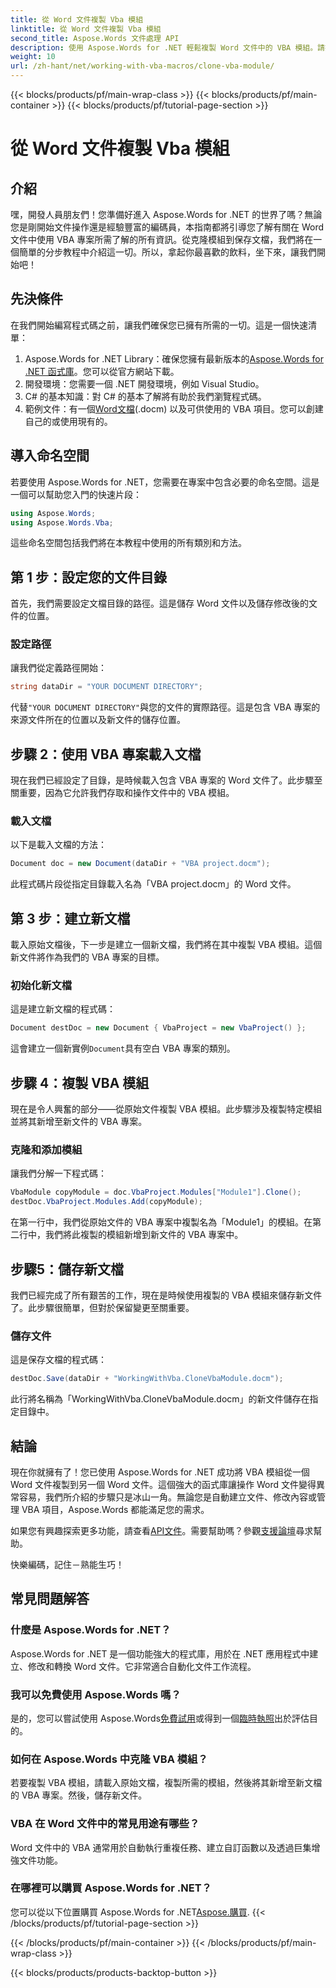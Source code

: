 ```yaml
---
title: 從 Word 文件複製 Vba 模組
linktitle: 從 Word 文件複製 Vba 模組
second_title: Aspose.Words 文件處理 API
description: 使用 Aspose.Words for .NET 輕鬆複製 Word 文件中的 VBA 模組。請按照我們的逐步指南進行無縫文檔操作！
weight: 10
url: /zh-hant/net/working-with-vba-macros/clone-vba-module/
---
```


{{< blocks/products/pf/main-wrap-class >}}
{{< blocks/products/pf/main-container >}}
{{< blocks/products/pf/tutorial-page-section >}}

# 從 Word 文件複製 Vba 模組


## 介紹

嘿，開發人員朋友們！您準備好進入 Aspose.Words for .NET 的世界了嗎？無論您是剛開始文件操作還是經驗豐富的編碼員，本指南都將引導您了解有關在 Word 文件中使用 VBA 專案所需了解的所有資訊。從克隆模組到保存文檔，我們將在一個簡單的分步教程中介紹這一切。所以，拿起你最喜歡的飲料，坐下來，讓我們開始吧！

## 先決條件

在我們開始編寫程式碼之前，讓我們確保您已擁有所需的一切。這是一個快速清單：

1.  Aspose.Words for .NET Library：確保您擁有最新版本的[Aspose.Words for .NET 函式庫](https://releases.aspose.com/words/net/)。您可以從官方網站下載。
2. 開發環境：您需要一個 .NET 開發環境，例如 Visual Studio。
3. C# 的基本知識：對 C# 的基本了解將有助於我們瀏覽程式碼。
4. 範例文件：有一個[Word文檔](https://github.com/aspose-words/Aspose.Words-for-.NET/raw/99ba2a2d8b5d650deb40106225f383376b8b4bc6/Examples/Data/VBA%20project.docm)(.docm) 以及可供使用的 VBA 項目。您可以創建自己的或使用現有的。

## 導入命名空間

若要使用 Aspose.Words for .NET，您需要在專案中包含必要的命名空間。這是一個可以幫助您入門的快速片段：

```csharp
using Aspose.Words;
using Aspose.Words.Vba;
```

這些命名空間包括我們將在本教程中使用的所有類別和方法。

## 第 1 步：設定您的文件目錄

首先，我們需要設定文檔目錄的路徑。這是儲存 Word 文件以及儲存修改後的文件的位置。

### 設定路徑

讓我們從定義路徑開始：

```csharp
string dataDir = "YOUR DOCUMENT DIRECTORY";
```

代替`"YOUR DOCUMENT DIRECTORY"`與您的文件的實際路徑。這是包含 VBA 專案的來源文件所在的位置以及新文件的儲存位置。

## 步驟 2：使用 VBA 專案載入文檔

現在我們已經設定了目錄，是時候載入包含 VBA 專案的 Word 文件了。此步驟至關重要，因為它允許我們存取和操作文件中的 VBA 模組。

### 載入文檔

以下是載入文檔的方法：

```csharp
Document doc = new Document(dataDir + "VBA project.docm");
```

此程式碼片段從指定目錄載入名為「VBA project.docm」的 Word 文件。

## 第 3 步：建立新文檔

載入原始文檔後，下一步是建立一個新文檔，我們將在其中複製 VBA 模組。這個新文件將作為我們的 VBA 專案的目標。

### 初始化新文檔

這是建立新文檔的程式碼：

```csharp
Document destDoc = new Document { VbaProject = new VbaProject() };
```

這會建立一個新實例`Document`具有空白 VBA 專案的類別。

## 步驟 4：複製 VBA 模組

現在是令人興奮的部分——從原始文件複製 VBA 模組。此步驟涉及複製特定模組並將其新增至新文件的 VBA 專案。

### 克隆和添加模組

讓我們分解一下程式碼：

```csharp
VbaModule copyModule = doc.VbaProject.Modules["Module1"].Clone();
destDoc.VbaProject.Modules.Add(copyModule);
```

在第一行中，我們從原始文件的 VBA 專案中複製名為「Module1」的模組。在第二行中，我們將此複製的模組新增到新文件的 VBA 專案中。

## 步驟5：儲存新文檔

我們已經完成了所有艱苦的工作，現在是時候使用複製的 VBA 模組來儲存新文件了。此步驟很簡單，但對於保留變更至關重要。

### 儲存文件

這是保存文檔的程式碼：

```csharp
destDoc.Save(dataDir + "WorkingWithVba.CloneVbaModule.docm");
```

此行將名稱為「WorkingWithVba.CloneVbaModule.docm」的新文件儲存在指定目錄中。

## 結論

現在你就擁有了！您已使用 Aspose.Words for .NET 成功將 VBA 模組從一個 Word 文件複製到另一個 Word 文件。這個強大的函式庫讓操作 Word 文件變得異常容易，我們所介紹的步驟只是冰山一角。無論您是自動建立文件、修改內容或管理 VBA 項目，Aspose.Words 都能滿足您的需求。

如果您有興趣探索更多功能，請查看[API文件](https://reference.aspose.com/words/net/)。需要幫助嗎？參觀[支援論壇](https://forum.aspose.com/c/words/8)尋求幫助。

快樂編碼，記住－熟能生巧！

## 常見問題解答

### 什麼是 Aspose.Words for .NET？  
Aspose.Words for .NET 是一個功能強大的程式庫，用於在 .NET 應用程式中建立、修改和轉換 Word 文件。它非常適合自動化文件工作流程。

### 我可以免費使用 Aspose.Words 嗎？  
是的，您可以嘗試使用 Aspose.Words[免費試用](https://releases.aspose.com/)或得到一個[臨時執照](https://purchase.aspose.com/temporary-license/)出於評估目的。

### 如何在 Aspose.Words 中克隆 VBA 模組？  
若要複製 VBA 模組，請載入原始文檔，複製所需的模組，然後將其新增至新文檔的 VBA 專案。然後，儲存新文件。

### VBA 在 Word 文件中的常見用途有哪些？  
Word 文件中的 VBA 通常用於自動執行重複任務、建立自訂函數以及透過巨集增強文件功能。

### 在哪裡可以購買 Aspose.Words for .NET？  
您可以從以下位置購買 Aspose.Words for .NET[Aspose.購買](https://purchase.aspose.com/buy).
{{< /blocks/products/pf/tutorial-page-section >}}

{{< /blocks/products/pf/main-container >}}
{{< /blocks/products/pf/main-wrap-class >}}

{{< blocks/products/products-backtop-button >}}
